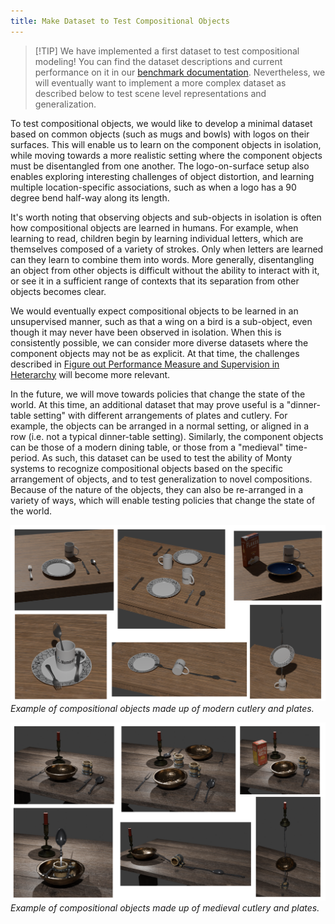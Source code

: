 ```yaml
---
title: Make Dataset to Test Compositional Objects
---
```


> [!TIP] We have implemented a first dataset to test compositional modeling!
> You can find the dataset descriptions and current performance on it in our [benchmark documentation](../../overview/benchmark-experiments.md#compositional-datasets).
> Nevertheless, we will eventually want to implement a more complex dataset as described below to test scene level representations and generalization.

To test compositional objects, we would like to develop a minimal dataset based on common objects (such as mugs and bowls) with logos on their surfaces. This will enable us to learn on the component objects in isolation, while moving towards a more realistic setting where the component objects must be disentangled from one another. The logo-on-surface setup also enables exploring interesting challenges of object distortion, and learning multiple location-specific associations, such as when a logo has a 90 degree bend half-way along its length.

It's worth noting that observing objects and sub-objects in isolation is often how compositional objects are learned in humans. For example, when learning to read, children begin by learning individual letters, which are themselves composed of a variety of strokes. Only when letters are learned can they learn to combine them into words. More generally, disentangling an object from other objects is difficult without the ability to interact with it, or see it in a sufficient range of contexts that its separation from other objects becomes clear.

We would eventually expect compositional objects to be learned in an unsupervised manner, such as that a wing on a bird is a sub-object, even though it may never have been observed in isolation. When this is consistently possible, we can consider more diverse datasets where the component objects may not be as explicit. At that time, the challenges described in [Figure out Performance Measure and Supervision in Heterarchy](../cmp-hierarchy-improvements/figure-out-performance-measure-and-supervision-in-heterarchy.md) will become more relevant.

In the future, we will move towards policies that change the state of the world. At this time, an additional dataset that may prove useful is a "dinner-table setting" with different arrangements of plates and cutlery. For example, the objects can be arranged in a normal setting, or aligned in a row (i.e. not a typical dinner-table setting). Similarly, the component objects can be those of a modern dining table, or those from a "medieval" time-period. As such, this dataset can be used to test the ability of Monty systems to recognize compositional objects based on the specific arrangement of objects, and to test generalization to novel compositions. Because of the nature of the objects, they can also be re-arranged in a variety of ways, which will enable testing policies that change the state of the world.

![Dinner table set](../../figures/future-work/dinner_variations_standard.png)
*Example of compositional objects made up of modern cutlery and plates.*

![Dinner table set](../../figures/future-work/dinner_variations_medieval.png)
*Example of compositional objects made up of medieval cutlery and plates.*
